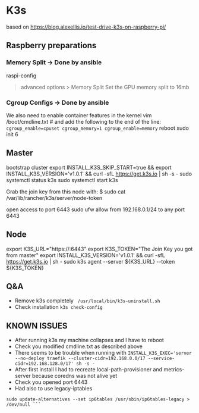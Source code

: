 # K3s
 based on https://blog.alexellis.io/test-drive-k3s-on-raspberry-pi/

## Raspberry preparations
### Memory Split -> Done by ansible
raspi-config
> advanced options > Memory Split
Set the GPU memory split to 16mb 

### Cgroup Configs -> Done by ansible
We also need to enable container features in the kernel
vim /boot/cmdline.txt # and add the following to the end of the line:
``` cgroup_enable=cpuset cgroup_memory=1 cgroup_enable=memory```
reboot
sudo init 6

## Master
bootstrap cluster
export INSTALL_K3S_SKIP_START=true && export INSTALL_K3S_VERSION='v1.0.1' && curl -sfL https://get.k3s.io | sh -s -
sudo systemctl status k3s
sudo systemctl start k3s

Grab the join key from this node with:
$ sudo cat /var/lib/rancher/k3s/server/node-token

open access to port 6443
sudo ufw allow from 192.168.0.1/24 to any port 6443

## Node
export K3S_URL="https://<hostname of master>:6443"
export K3S_TOKEN="The Join Key you got from master"
export INSTALL_K3S_VERSION='v1.0.1' && curl -sfL https://get.k3s.io | sh -
sudo k3s agent --server ${K3S_URL} --token ${K3S_TOKEN}

## Q&A
- Remove k3s completely
``` /usr/local/bin/k3s-uninstall.sh```
- Check installation
``` k3s check-config ```

## KNOWN ISSUES
- After running k3s my machine collapses and I have to reboot
 - Check you modified cmdline.txt as described above
 - There seems to be trouble when running with 
 ``` INSTALL_K3S_EXEC='server --no-deploy traefik --cluster-cidr=192.168.0.0/17 --service-cidr=192.168.128.0/17' sh -s - ```
- After first install I had to recreate local-path-provisioner and metrics-server because coredns was not alive yet
 - Check you opened port 6443
 - Had also to use legacy-iptables
``` sudo update-alternatives --set iptables /usr/sbin/iptables-legacy > /dev/null
sudo update-alternatives --set ip6tables /usr/sbin/ip6tables-legacy > /dev/null ```



